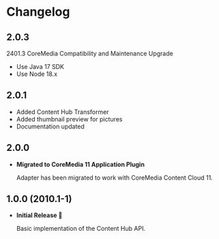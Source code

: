 Changelog
================================================================================
## 2.0.3
2401.3 CoreMedia Compatibility and Maintenance Upgrade
* Use Java 17 SDK
* Use Node 18.x

## 2.0.1
- Added Content Hub Transformer
- Added thumbnail preview for pictures
- Documentation updated


## 2.0.0
- **Migrated to CoreMedia 11 Application Plugin**

  Adapter has been migrated to work with CoreMedia Content Cloud 11.

## 1.0.0 (2010.1-1)
- **Initial Release 🥳**
     
  Basic implementation of the Content Hub API.
